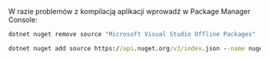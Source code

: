 W razie problemów z kompilacją aplikacji wprowadź w Package Manager Console:

```cmd
dotnet nuget remove source "Microsoft Visual Studio Offline Packages"
```
```cmd
dotnet nuget add source https://api.nuget.org/v3/index.json --name nuget.org
```

